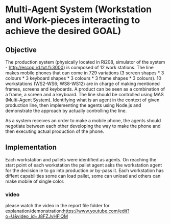 # Multi-Agent System (Workstation and Work-pieces interacting to achieve the desired GOAL)

## Objective

The production system (physically located in Ri208, simulator of the system - http://escop.rd.tut.fi:3000) is composed of 12 work stations. The line makes mobile phones that can come in 729 variations (3 screen shapes * 3 colours * 3 keyboard shapes * 3 colours * 3 frame shapes * 3 colours). 10 workstations (WS2-WS6; WS8-WS12) are in charge of making mentioned frames, screens and keyboards. A product can be seen as a combination of a frame, a screen and a keyboard.
The line should be controlled using MAS (Multi-Agent System). Identifying what is an agent in the context of given production line, then implementing the agents using Node.js and demonstrate the approach by actually controlling the line.

As a system receives an order to make a mobile phone, the agents should negotiate between each other developing the way to make the phone and then executing actual production of the phone.

## Implementation
Each workstation and pallets were identified as agents. On reaching the start point of each workstation the pallet agent asks the workstation agent for the decision ie to go into production or by-pass it.
Each workstation has diffent capabilities some can load pallet, some can unload and others can make mobile of single color.

### video
please watch the video in the report file folder for explanation/demonstration:https://www.youtube.com/edit?o=U&video_id=J8FZJvHFlQM

